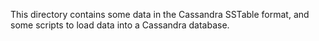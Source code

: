 This directory contains some data in the Cassandra SSTable format,
and some scripts to load data into a Cassandra database.